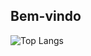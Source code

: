 ## Bem-vindo

![Top Langs](https://github-readme-stats.vercel.app/api/top-langs/?username=jef-nunes&layout=donut&stats_format=bytes&hide=html,css&custom_title=Linguagens%20mais%20utilizadas&theme=vue-dark)
